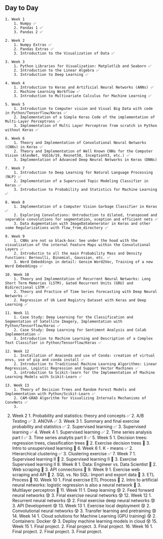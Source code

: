 ## Day to Day

    1. Week 1
        1. Numpy ✅
        2. Pandas 1 ✅
        3. Pandas 2 ✅
    
    2. Week 2
        1. Numpy Extras ✅
        2. Pandas Extras ✅
        3. Introduction to the Visualization of Data ✅

    3. Week 3
        1. Python Libraries for Visualization: Matplotlib and Seaborn ✅
        2. Introduction to the Linear Algebra ✅
        3. Introduction to Deep Learning ✅

    4. Week 4
        1. Introduction to Keras and Artificial Neural Networks (ANNs) ✅
        2. Machine Learning Workflow ✅
        3. Introduction to Multivariate Calculus for Machine Learning ✅

    5. Week 5
        1. Introduction to Computer vision and Visual Big Data with code in Python/Tensorflow/Keras ✅
        2. Implementation of a Simple Keras Code of the implementation of Multi-Layer Perceptrons ✅
        3. Implementation of Multi Layer Perceptron from scratch in Python without Keras ✅

    6. Week 6
        1. Theory and Implementation of Convolutional Neural Networks (CNNs) in Keras ✅
        2. Theory and Implementation of Well Known CNNs for the Computer Vision (AlexNet, VGG16/19, Resnet50, InceptionV3, etc.) ✅
        3. Implementation of Advanced Deep Neural Networks in Keras (DNNs)

    7. Week 7
        1. Introduction to Deep Learning for Natural Language Processing (NLP) ✅
        2. Implementation of a Supervised Topic Modeling Classifier in Keras ✅
        3. Introduction to Probability and Statistics for Machine Learning ✅

    8. Week 8
        1. Implementation of a Computer Vision Garbage Classifier in Keras ✅
        2. Exploring Convolutions: Untroduction to dilated, transposed and separable convolutions for segmentation, xception and efficient nets ✅
        3. Data Augmentation with ImageDataGenerator in Keras and other some Regularizations with flow_from_directory ✅

    9. Week 9
        1. CNNs are not so black-box: See under the hood with the visualization of the internal Feature Maps within the Convolutional Layers ✅
        2. Introductin to all the main Probability Mass and Density Functions: Bernoulli, Binomial, Gaussian, etc. ✅
        3. Word Embeddings in detail: Gensim Word2Vec, Training of a new Word Embeddings ✅
        
    10. Week 10 
        1. Theory and Implementation of Recurrent Neural Networks: Long Short Term Memories (LSTM), Gated Recurrent Units (GRU) and Bidirectional LSTM ✅
        2. Theory and Practice of Time Series Forecasting with Deep Neural Networks ✅
        2. Regression of Uk Land Registry Dataset with Keras and Deep Learning ✅
        
    11. Week 11
        1. Case Study: Deep Learning for the Classification and Segmentation of Satellite Imagery, Implementation with Python/Tensorflow/Keras ✅
        2. Case Study: Deep Learning for Sentiment Analysis and Colab Implementation ✅
        3. Introduction to Machine Learning and Description of a Complex Text Classifier in Python/Tensorflow/Keras ✅
        
    12. Week 12
        1. Installation of Anaconda and use of Conda: creation of virtual envs, use of pip and conda install ✅
        2. Introduction to Traditional Machine Learning Algorithms: Linear Regression, Logistic Regression and Support Vector Machines ✅
        3. introduction to Scikit-learn for the Implementation of Machine Learning Models with Scikit-Learn ✅
        
    13. Week 13 
        1. Theory of Decision Trees and Random Forest Models and Implementation with Python/Scikit-Learn ✅
        2. CAM-GRAD Algorithm for Visualizing Internals Mechanisms of ConvNets ✅
        3. 
       
        





2. Week 2
        1. Probability and statistics: theory and concepts ✅
        2. A/B Testing ✅
        3. ANOVA ✅
    3. Week 3
        1. Summary and final exercise probability and statistics ✅
        2. Supervised learning ✅
        3. Supervised learning ✅
    4. Week 4
        1. Supervised learning ✅
        2. Time series analysis part I ✅
        3. Time series analytis part II ✅
    5. Week 5
        1. Decision trees: regression trees, classification trees 📝
        2. Exercise decision trees 📝
        3. Intro to unsupervised learning 📝
    6. Week 6
        1. K - means ✅
        2. Hierarchical clustering ✅
        3. Clustering exercise ✅
    7. Week 7
        1. Supervised learning II 📝
        2. Supervised learning II 📝
        3. Exercise Supervised learning II
    8. Week 8
        1. Data: Engineer vs. Data Scientist 📝
        2. Web scraping 📝
        3. API connections 📝
    9. Week 9
        1. Exercise web scraping and API 🤔
        2. SQL vs. No SQL: Import and export data 🤔
        3. ETL Process 🤔
    10. Week 10
        1. Final exercise ETL Process 🤔
        2. Intro to artificial neural networks: logistic regression is also a neural network 🤔
        3. Multilayer perceptron 🤔
    11. Week 11
        1. Deep learning 😰
        2. Feed forward neural networks 😰
        3. Final exercise neural networks 😰
    12. Week 12
        1. Recurrent neural networks 😰
        2. Final exercise deep neural networks 😰
        3. API Development 😰
    13. Week 13
        1. Exercise local deployment 😰
        2. Convolutional neural networks 😰
        3. Transfer learning and pretraining 😰
    14. Week 14
        1. Cloud solutions for Machine Learning (GPU training) 😰
        2. Containers: Docker 😰
        3. Deploy machine learning models in cloud 😰
    15. Week 15
        1. Final project. 
        2. Final project. 
        3. Final project. 
    16. Week 16
        1. Final project. 
        2. Final project. 
        3. Final project. 


